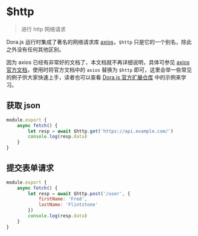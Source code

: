 # $http
> 进行 http 网络请求

Dora.js 运行时集成了著名的网络请求库 [axios](https://github.com/axios/axios)，`$http` 只是它的一个别名，除此之外没有任何其他区别。

因为 axios 已经有非常好的文档了，本文档就不再详细说明，具体可参见 [axios 官方文档](https://github.com/axios/axios)，使用时将官方文档中的 `axios` 替换为 `$http` 即可，这里会举一些常见的例子供大家快速上手，读者也可以查看 [Dora.js 官方扩展仓库](https://github.com/Dorajs/samples) 中的示例来学习。

## 获取 json
```javascript
module.export {
    async fetch() {
        let resp = await $http.get('https://api.example.com/')
        console.log(resp.data)
    }
}
```

## 提交表单请求
```javascript
module.export {
    async fetch() {
        let resp = await $http.post('/user', {
            firstName: 'Fred',
            lastName: 'Flintstone'
        })
        console.log(resp.data)
    }
}
```